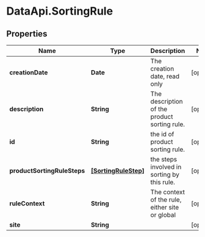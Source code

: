 # DataApi.SortingRule

## Properties
Name | Type | Description | Notes
------------ | ------------- | ------------- | -------------
**creationDate** | **Date** | The creation date, read only | [optional] 
**description** | **String** | The description of the product sorting rule. | [optional] 
**id** | **String** | the id of product sorting rule. | [optional] 
**productSortingRuleSteps** | [**[SortingRuleStep]**](SortingRuleStep.md) | the steps involved in sorting by this rule. | [optional] 
**ruleContext** | **String** | The context of the rule, either site or global | [optional] 
**site** | **String** |  | [optional] 
